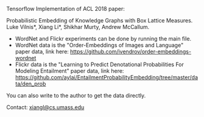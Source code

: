 Tensorflow Implementation of ACL 2018 paper:

Probabilistic Embedding of Knowledge Graphs with Box Lattice Measures. Luke Vilnis*, Xiang Li*, Shikhar Murty, Andrew McCallum.

- WordNet and Flickr experiments can be done by running the main file. 
- WordNet data is the  "Order-Embeddings of Images and Language" paper data, link here: https://github.com/ivendrov/order-embeddings-wordnet
- Flickr data is the "Learning to Predict Denotational Probabilities For Modeling Entailment" paper data, link here: https://github.com/aylai/EntailmentProbabilityEmbedding/tree/master/data/den_prob

You can also write to the author to get the data directly. 

Contact: xiangl@cs.umass.edu

